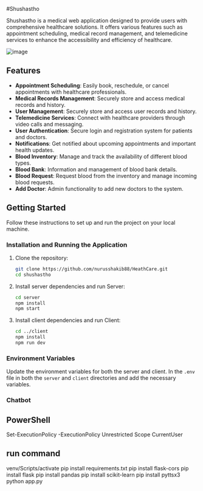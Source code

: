 #Shushastho

Shushastho is a medical web application designed to provide users with comprehensive healthcare solutions. It offers various features such as appointment scheduling, medical record management, and telemedicine services to enhance the accessibility and efficiency of healthcare.

![image](https://github.com/nurusshakib88/HeathCare/assets/84782668/1cf11125-bd80-4227-a27f-aeef62959a51)


## Features

- **Appointment Scheduling**: Easily book, reschedule, or cancel appointments with healthcare professionals.
- **Medical Records Management**: Securely store and access medical records and history.
- **User Management**: Securely store and access user records and history.
- **Telemedicine Services**: Connect with healthcare providers through video calls and messaging.
- **User Authentication**: Secure login and registration system for patients and doctors.
- **Notifications**: Get notified about upcoming appointments and important health updates.
- **Blood Inventory**: Manage and track the availability of different blood types.
- **Blood Bank**: Information and management of blood bank details.
- **Blood Request**: Request blood from the inventory and manage incoming blood requests.
- **Add Doctor**: Admin functionality to add new doctors to the system.

## Getting Started

Follow these instructions to set up and run the project on your local machine.


### Installation and Running the Application

1. Clone the repository:
    ```bash
    git clone https://github.com/nurusshakib88/HeathCare.git
    cd shushastho
    ```

2. Install server dependencies and run Server:
    ```bash
    cd server
    npm install
    npm start
    ```

3. Install client dependencies and run Client:
    ```bash
    cd ../client
    npm install
    npm run dev
    ```

### Environment Variables

Update the environment variables for both the server and client. In the `.env` file in both the `server` and `client` directories and add the necessary variables.

### Chatbot 
PowerShell
----------
Set-ExecutionPolicy -ExecutionPolicy Unrestricted Scope CurrentUser

run command
---------
venv/Scripts/activate
pip install requirements.txt
pip install flask-cors
pip install flask
pip install pandas
pip install scikit-learn
pip install pyttsx3
python app.py